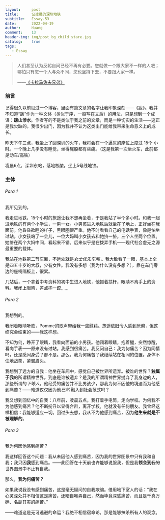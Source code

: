 ```yaml
---
layout:     post
title:      记凌晨的深圳地铁
subtitle:   Essay-53
date:       2022-04-19
author:     Huang
comment:    13
header-img: img/post_bg_child_stare.jpg
catalog:    true
tags:
   - Essay
---
```


>人们甚至认为反躬自问已经不再有必要。您就做一个跟大家不一样的人吧；哪怕只有您一个人与众不同，您也坚持下去，不要跟大家一样。
>
>——[《卡拉马佐夫兄弟》](https://xn--29s704loyd.com/2021/08/01/The-Brothers-Karamazov/)

### 前言

记得很久以前见过一个博客，里面有篇文章的名字让我印象深刻——《跋》。我并不知道“跋”作为一种文体（类似于序，一般写在文后）的用法，只是想到一个成语：**跋山涉水**。作者写的不是类似于我之前的文章，而是一种切实的生活——这正是我欠缺的。我很少出门，因为我并不认为这类出门能给我带来生命意义上的成长。

昨天下午三点，我坐上了回深圳的火车，我将会在一个逼仄的座位上度过 15个 小时。一个晚上几乎没有睡觉，坐得屁股都有些痛。（这是我第一次坐火车，此前都是动车/高铁）

凌晨6点，深圳东站，落地核酸，坐上5号线地铁。

### 主体

###### Para 1

我所见到的。

我走进地铁，15个小时的旅途让我不想再坐着，于是我站了半个多小时。和我一起进地铁的有两个小学生，一男一女。小男孩进入地铁后就坐在了地上，正好坐在我面前。他昏昏欲睡的样子，黑眼圈很严重。他不时看看自己的电话手表，像是怕坐过站。小女孩站了一会儿，一位大妈叫小女孩去和她挤一挤，三个人坐两个位置。她挤在两个大妈中间，看起来不错。后来似乎是在拨弄手机——现代社会虚无之源最重要的载体。

我站在地铁第二节车厢，不远处就是*女士优先车厢* 。我大致看了一眼，基本上全是四五十岁的大叔，少有女性。我没有多想（我为什么没有多想？），靠在车门旁边的座椅隔板上，很累。

几站后，一个拿着中考资料的初中生进入地铁，他抓着扶杆，眼睛不离手上的资料。我闭上眼睛，差点摔一跤……

###### Para 2

我想到的。

我闭着眼睛听歌，Pomme的歌声带给我一些慰藉。旅途依旧令人感到厌倦，但这终究会结束的——我这样想。

不知为何，睁开了眼睛，我看向面前的小男孩。他闭着眼睛，抱着腿，突然惊醒，看向手表——原来没有过站。我感到很痛苦。我反问自己：我为何痛苦？因为同情吗，还是感同身受？都不是。那么，我为何痛苦？我继续站在相同的位置，身体不住地战栗，紧皱眉头。

我想到了远方的自我：他坐在车厢中，感觉自己被世界所遗弃。被谁的世界？**独属于我**的所谓精神世界。到底是谁被遗弃？是我的所谓精神世界抛弃了我身边的人，那些所谓的*下等人*。他经受的痛苦并不比男孩少，那我为何不因他的境遇而为他感到痛苦？——难道仅仅因为他*已然* 融入到社会范式吗？

我又想到回忆中的自我：八年前，凌晨五点，我打着手电筒，走向学校。为何我不为他感到痛苦？他不断扮丑以显得合群，离开学校，他就没有任何朋友。我曾经这样相信：我能够适应一切。回过头去想，我从不为他感到痛苦，因为**他生来就是不被理解的**。

###### Para 3

我为何因他感到痛苦？

我这样回答这个问题：我从未因他人感到痛苦，因为我的世界图景中只有我和自我；我只因**我**感到痛苦。——此回答在十天前也许能够说服我，但是我**领会到**<s>我的</s>世界图景中不止有自我。

那么，**我为何痛苦？**

如果我说我没有感到痛苦，这是毫无疑问的自我欺骗。借用地下室人的话：“我在心灵深处并不相信这是痛苦，还暗自嘲弄自己，然而毕竟深感痛苦，而且是千真万确、名副其实的痛苦。”

——难道这是无可逃避的命运？我绝不相信宿命论，那是能够抹杀所有人的观念。
